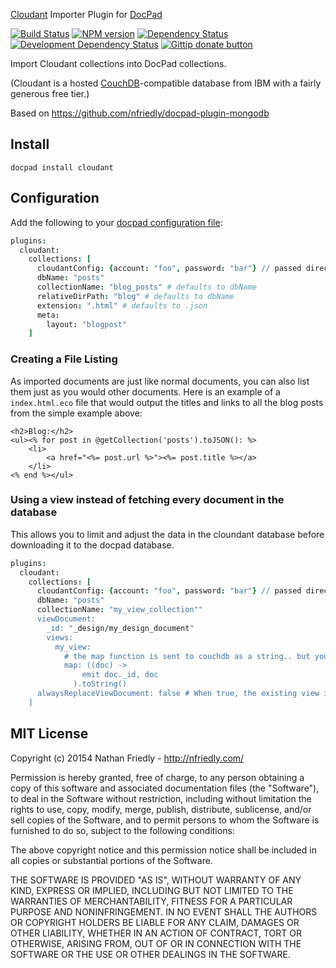 [Cloudant](https://cloudant.com/) Importer Plugin for [DocPad](http://docpad.org)

<!-- BADGES/ -->

[![Build Status](https://travis-ci.org/nfriedly/docpad-plugin-cloudant.svg?branch=master)](https://travis-ci.org/nfriedly/docpad-plugin-cloudant)
[![NPM version](https://badge.fury.io/js/docpad-plugin-cloudant.png)](https://npmjs.org/package/docpad-plugin-cloudant "View this project on NPM")
[![Dependency Status](https://david-dm.org/nfriedly/docpad-plugin-cloudant.png?theme=shields.io)](https://david-dm.org/nfriedly/docpad-plugin-cloudant)
[![Development Dependency Status](https://david-dm.org/nfriedly/docpad-plugin-cloudant/dev-status.png?theme=shields.io)](https://david-dm.org/nfriedly/docpad-plugin-cloudant#info=devDependencies)
[![Gittip donate button](https://img.shields.io/gittip/nfriedly.png)](https://www.gittip.com/nfriedly/ "Donate weekly to this project using Gittip")

<!-- /BADGES -->

Import Cloudant collections into DocPad collections.

(Cloudant is a hosted [CouchDB](https://couchdb.apache.org/)-compatible database from IBM with a fairly generous free tier.)

Based on https://github.com/nfriedly/docpad-plugin-mongodb

## Install

```
docpad install cloudant
```


## Configuration

Add the following to your [docpad configuration file](http://docpad.org/docs/config):

``` coffee
plugins:
  cloudant:
    collections: [
      cloudantConfig: {account: "foo", password: "bar"} // passed directly to the [node.js client](https://github.com/cloudant/nodejs-cloudant), so a `url` is also accepted
      dbName: "posts"
      collectionName: "blog_posts" # defaults to dbName
      relativeDirPath: "blog" # defaults to dbName
      extension: ".html" # defaults to .json
      meta:
        layout: "blogpost"
    ]
```

### Creating a File Listing

As imported documents are just like normal documents, you can also list them just as you would other documents. Here is an example of a `index.html.eco` file that would output the titles and links to all the blog posts from the simple example above:

``` erb
<h2>Blog:</h2>
<ul><% for post in @getCollection('posts').toJSON(): %>
	<li>
		<a href="<%= post.url %>"><%= post.title %></a>
	</li>
<% end %></ul>
```

### Using a view instead of fetching every document in the database

This allows you to limit and adjust the data in the cloundant database before downloading it to the docpad database.

``` coffee
plugins:
  cloudant:
    collections: [
      cloudantConfig: {account: "foo", password: "bar"} // passed directly to the [node.js client](https://github.com/cloudant/nodejs-cloudant), so a `url` is also accepted
      dbName: "posts"
      collectionName: "my_view_collection""
      viewDocument:
        _id: "_design/my_design_document"
        views:
          my_view:
            # the map function is sent to couchdb as a string.. but you can just wrap a regular function in parenthesis and call .toString() on it ;)
            map: ((doc) ->
                emit doc._id, doc
              ).toString()
      alwaysReplaceViewDocument: false # When true, the existing view is deleted and recreated before fetching the documents. (This is handy when you're updating your view function.)
    ]
```

## MIT License

Copyright (c) 20154 Nathan Friedly  - http://nfriedly.com/

Permission is hereby granted, free of charge, to any person obtaining a copy of this software and associated documentation files (the "Software"), to deal in the Software without restriction, including without limitation the rights to use, copy, modify, merge, publish, distribute, sublicense, and/or sell copies of the Software, and to permit persons to whom the Software is furnished to do so, subject to the following conditions:

The above copyright notice and this permission notice shall be included in all copies or substantial portions of the Software.

THE SOFTWARE IS PROVIDED "AS IS", WITHOUT WARRANTY OF ANY KIND, EXPRESS OR IMPLIED, INCLUDING BUT NOT LIMITED TO THE WARRANTIES OF MERCHANTABILITY, FITNESS FOR A PARTICULAR PURPOSE AND NONINFRINGEMENT. IN NO EVENT SHALL THE AUTHORS OR COPYRIGHT HOLDERS BE LIABLE FOR ANY CLAIM, DAMAGES OR OTHER LIABILITY, WHETHER IN AN ACTION OF CONTRACT, TORT OR OTHERWISE, ARISING FROM, OUT OF OR IN CONNECTION WITH THE SOFTWARE OR THE USE OR OTHER DEALINGS IN THE SOFTWARE.


